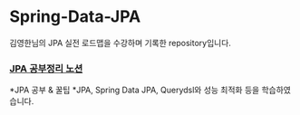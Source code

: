 # Spring-Data-JPA
김영한님의 JPA 실전 로드맵을 수강하며 기록한 repository입니다.


### [JPA 공부정리 노션](https://www.notion.so/JPA-36e22b5369b54884b9cb7708ccd1239d?pvs=4)
*JPA 공부 & 꿀팁
*JPA, Spring Data JPA, Querydsl와 성능 최적화 등을 학습하였습니다.
